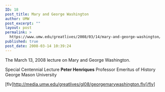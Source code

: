 ```yaml
---
ID: 18
post_title: Mary and George Washington
author: UMW
post_excerpt: ""
layout: post
permalink: >
  https://www.umw.edu/greatlives/2008/03/14/mary-and-george-washington/
published: true
post_date: 2008-03-14 10:39:24
---
```

The March 13, 2008 lecture on Mary and George Washington.

Special Centennial Lecture
<strong>Peter Henriques</strong>
Professor Emeritus of History
George Mason University

[flv]http://media.umw.edu/greatlives/gl08/georgemarywashington.flv[/flv]